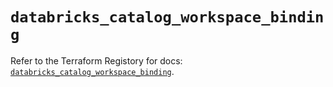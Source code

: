 # `databricks_catalog_workspace_binding`

Refer to the Terraform Registory for docs: [`databricks_catalog_workspace_binding`](https://registry.terraform.io/providers/databricks/databricks/1.22.0/docs/resources/catalog_workspace_binding).
